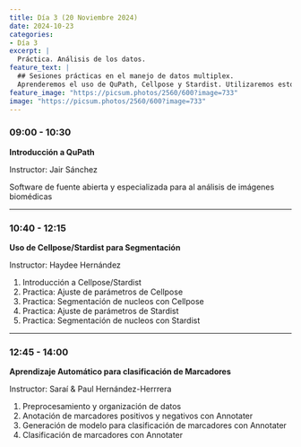 ```yaml
---
title: Día 3 (20 Noviembre 2024)
date: 2024-10-23
categories:
- Día 3
excerpt: |
  Práctica. Análisis de los datos.
feature_text: |
  ## Sesiones prácticas en el manejo de datos multiplex.
  Aprenderemos el uso de QuPath, Cellpose y Stardist. Utilizaremos estos SWs para la clasificación de marcadores.
feature_image: "https://picsum.photos/2560/600?image=733"
image: "https://picsum.photos/2560/600?image=733"
---
```


### 09:00 - 10:30  
**Introducción a QuPath**

Instructor: Jair Sánchez

Software de fuente abierta y especializada para al análisis de imágenes biomédicas 

---

### 10:40 - 12:15  
**Uso de Cellpose/Stardist para Segmentación**

Instructor: Haydee Hernández

1. Introducción a Cellpose/Stardist
2. Practica: Ajuste de parámetros de Cellpose
3. Practica: Segmentación de nucleos con Cellpose
4. Practica: Ajuste de parámetros de Stardist
5. Practica: Segmentación de nucleos con Stardist
   
---

### 12:45 - 14:00
**Aprendizaje Automático para clasificación de Marcadores**

Instructor: Saraí & Paul Hernández-Herrrera

1. Preprocesamiento y organización de datos
2. Anotación de marcadores positivos y negativos con Annotater
3. Generación de modelo para clasificación de marcadores con Annotater
4. Clasificación de marcadores con Annotater

